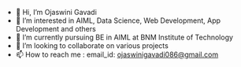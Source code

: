 - 👋 Hi, I’m Ojaswini Gavadi
- 👀 I’m interested in AIML, Data Science, Web Development, App Development and others
- 🌱 I’m currently pursuing BE in AIML at BNM Institute of Technology
- 💞️ I’m looking to collaborate on various projects
- 📫 How to reach me :  email_id: ojaswinigavadi086@gmail.com

<!---
ojaswini27/ojaswini27 is a ✨ special ✨ repository because its `README.md` (this file) appears on your GitHub profile.
You can click the Preview link to take a look at your changes.
--->
